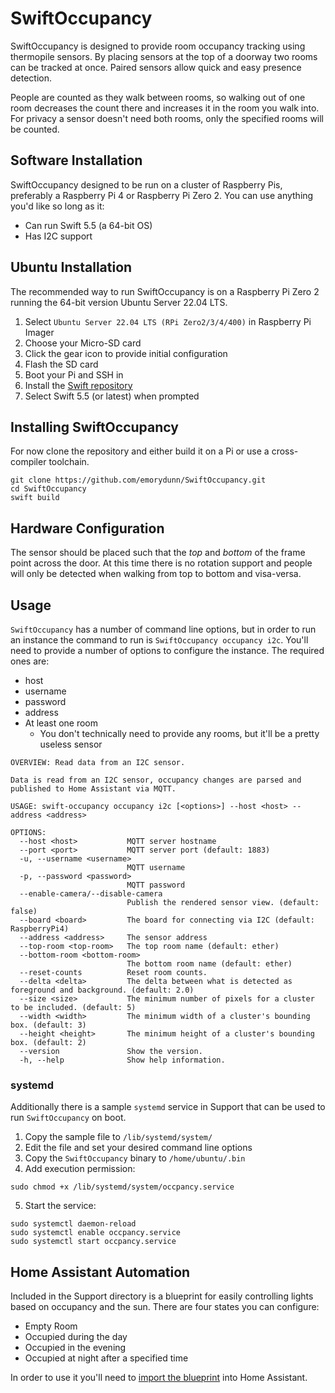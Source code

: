# SwiftOccupancy

SwiftOccupancy is designed to provide room occupancy tracking using thermopile sensors. By placing
sensors at the top of a doorway two rooms can be tracked at once. Paired sensors allow quick and easy
presence detection.

People are counted as they walk between rooms, so walking out of one room decreases the count there
and increases it in the room you walk into. For privacy a sensor doesn't need both rooms, only
the specified rooms will be counted.

## Software Installation

SwiftOccupancy designed to be run on a cluster of Raspberry Pis, preferably a Raspberry Pi 4 or Raspberry Pi Zero 2. You can use anything you'd like so long as it:

- Can run Swift 5.5 (a 64-bit OS)
- Has I2C support

## Ubuntu Installation

The recommended way to run SwiftOccupancy is on a Raspberry Pi Zero 2 running the 64-bit version Ubuntu Server 22.04 LTS.

1. Select `Ubuntu Server 22.04 LTS (RPi Zero2/3/4/400)` in Raspberry Pi Imager
2. Choose your Micro-SD card
3. Click the gear icon to provide initial configuration
4. Flash the SD card
5. Boot your Pi and SSH in
6. Install the [Swift repository](https://www.swiftlang.xyz)
7. Select Swift 5.5 (or latest) when prompted

## Installing SwiftOccupancy

For now clone the repository and either build it on a Pi or use a cross-compiler toolchain. 

```shell
git clone https://github.com/emorydunn/SwiftOccupancy.git
cd SwiftOccupancy
swift build
```

## Hardware Configuration

The sensor should be placed such that the _top_ and _bottom_ of the frame point across the door.
At this time there is no rotation support and people will only be detected when walking from
top to bottom and visa-versa.

## Usage

`SwiftOccupancy` has a number of command line options, but in order to run an instance the command to run is `SwiftOccupancy occupancy i2c`. You'll need to provide a number of options to configure the instance. The required ones are:

- host
- username
- password
- address
- At least one room
    - You don't technically need to provide any rooms, but it'll be a pretty useless sensor

```plain
OVERVIEW: Read data from an I2C sensor.

Data is read from an I2C sensor, occupancy changes are parsed and published to Home Assistant via MQTT.

USAGE: swift-occupancy occupancy i2c [<options>] --host <host> --address <address>

OPTIONS:
  --host <host>           MQTT server hostname
  --port <port>           MQTT server port (default: 1883)
  -u, --username <username>
                          MQTT username
  -p, --password <password>
                          MQTT password
  --enable-camera/--disable-camera
                          Publish the rendered sensor view. (default: false)
  --board <board>         The board for connecting via I2C (default: RaspberryPi4)
  --address <address>     The sensor address
  --top-room <top-room>   The top room name (default: ether)
  --bottom-room <bottom-room>
                          The bottom room name (default: ether)
  --reset-counts          Reset room counts.
  --delta <delta>         The delta between what is detected as foreground and background. (default: 2.0)
  --size <size>           The minimum number of pixels for a cluster to be included. (default: 5)
  --width <width>         The minimum width of a cluster's bounding box. (default: 3)
  --height <height>       The minimum height of a cluster's bounding box. (default: 2)
  --version               Show the version.
  -h, --help              Show help information.
```

### systemd

Additionally there is a sample `systemd` service in Support that can be used to run `SwiftOccupancy` on boot. 
1. Copy the sample file to `/lib/systemd/system/`
2. Edit the file and set your desired command line options
3. Copy the `SwiftOccupancy` binary to `/home/ubuntu/.bin`
4. Add execution permission: 
  ```plain
  sudo chmod +x /lib/systemd/system/occpancy.service
  ```

5. Start the service:
  ```plain
  sudo systemctl daemon-reload
  sudo systemctl enable occpancy.service
  sudo systemctl start occpancy.service
  ```
  
## Home Assistant Automation

Included in the Support directory is a blueprint for easily controlling lights based on occupancy and the sun. There are four states you can configure:

- Empty Room
- Occupied during the day
- Occupied in the evening
- Occupied at night after a specified time

In order to use it you'll need to [import the blueprint](https://www.home-assistant.io/docs/automation/using_blueprints/#importing-blueprints) into Home Assistant.
